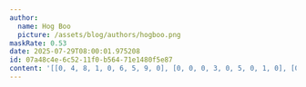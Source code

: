```yaml
---
author:
  name: Hog Boo
  picture: /assets/blog/authors/hogboo.png
maskRate: 0.53
date: 2025-07-29T08:00:01.975208
id: 07a48c4e-6c52-11f0-b564-71e1480f5e87
content: '[[0, 4, 8, 1, 0, 6, 5, 9, 0], [0, 0, 0, 3, 0, 5, 0, 1, 0], [0, 0, 5, 0, 8, 9, 0, 0, 6], [9, 3, 0, 0, 0, 0, 4, 0, 0], [8, 0, 7, 0, 0, 2, 0, 0, 9], [0, 5, 0, 7, 9, 3, 8, 0, 1], [1, 0, 0, 0, 0, 0, 6, 0, 0], [0, 0, 9, 6, 0, 0, 1, 8, 0], [6, 7, 4, 8, 0, 0, 9, 3, 5]]'
---
```

